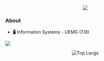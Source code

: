 <h2 align="center"> <img src="https://readme-typing-svg.demolab.com/?lines=Hey+there!&center=true&color=527C9D&font=VT323&size=25"></h2>

<h3>About</h3>
<ul>
  <li> 🖥 Information Systems - UEMG (7/8)</li>
</ul>

<div align="left">
<picture>
<source 
  srcset="https://github-readme-stats.vercel.app/api?username=git-mare&show_icons=true&theme=city_lights&hide=contribs&count_private=true&custom_title=My+GitHub+Stats&card_width=800"
  media="(prefers-color-scheme: dark)"
/>
<source
  srcset="https://github-readme-stats.vercel.app/api?username=git-mare&show_icons=true"
  media="(prefers-color-scheme: light), (prefers-color-scheme: no-preference)"
/>
<img src="https://github-readme-stats.vercel.app/api?username=git-mare&show_icons=true" />
</picture>
</div>

<div align="center">


  
![Top Langs](https://github-readme-stats.vercel.app/api/top-langs/?username=git-mare&hide=html,css&layout=compact&theme=city_lights&custom_title=Languages&card_width=800)
</div>
